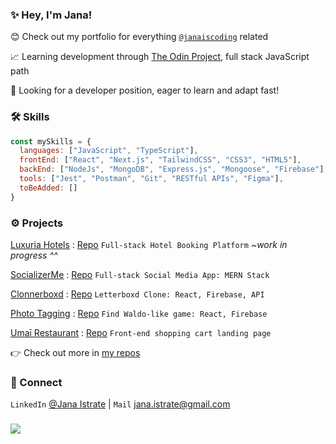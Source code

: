### ✨ Hey, I'm Jana!

😊 Check out my portfolio for everything [`@janaiscoding`](https://jana-istrate.vercel.app/) related 
 
📈 Learning development through [The Odin Project](theodinproject.com), full stack JavaScript path

👀 Looking for a developer position, eager to learn and adapt fast!

### 🛠  Skills

```javascript 
const mySkills = {
  languages: ["JavaScript", "TypeScript"],
  frontEnd: ["React", "Next.js", "TailwindCSS", "CSS3", "HTML5"],
  backEnd: ["NodeJs", "MongoDB", "Express.js", "Mongoose", "Firebase"],
  tools: ["Jest", "Postman", "Git", "RESTful APIs", "Figma"],
  toBeAdded: []
}
```

### ⚙️ Projects

[Luxuria Hotels](https://github.com/janaiscoding/luxuria-hotel) : [Repo](https://github.com/janaiscoding/luxuria-hotel) `Full-stack Hotel Booking Platform` *~work in progress ^^* 
 
[SocializerMe](https://socializerme.vercel.app/) : [Repo](https://github.com/janaiscoding/socializer) `Full-stack Social Media App: MERN Stack`
 
[Clonnerboxd](https://clonnerboxd.web.app/) : [Repo](https://github.com/janaiscoding/letterboxd-clone) `Letterboxd Clone: React, Firebase, API` 
 
[Photo Tagging](https://a-photo-tagging-app.web.app/) : [Repo](https://github.com/janaiscoding/photo-tagging-app) `Find Waldo-like game: React, Firebase` 
 
[Umaī Restaurant](https://umai-restaurant.web.app/) : [Repo](https://github.com/janaiscoding/shopping-cart) `Front-end shopping cart landing page`

👉 Check out more in [my repos](https://github.com/janaiscoding?tab=repositories)

### 🔗 Connect
`LinkedIn` [@Jana Istrate](https://www.linkedin.com/in/jana-istrate/) | `Mail` [jana.istrate@gmail.com](mailto:jana.istrate@gmail.com) 


### 
![](https://komarev.com/ghpvc/?username=janaiscoding&style=for-the-badge)
